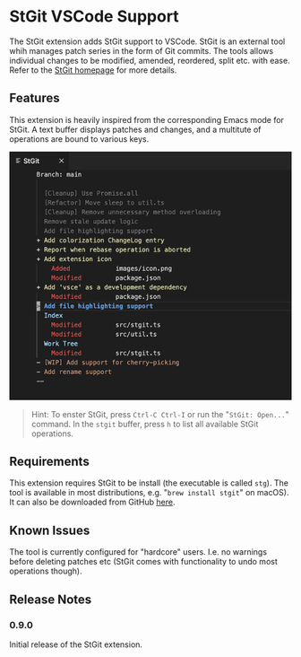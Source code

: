 # StGit VSCode Support

The StGit extension adds StGit support to VSCode. StGit is an external tool
whih manages patch series in the form of Git commits. The tools allows
individual changes to be modified, amended, reordered, split etc. with ease.
Refer to the [StGit homepage](https://stacked-git.github.io/) for more details.

## Features

This extension is heavily inspired from the corresponding Emacs mode for StGit. A text buffer displays patches and changes, and a multitute of operations are bound to various keys.

![StGit](images/example.png)

> Hint: To enster StGit, press `Ctrl-C Ctrl-I` or run the "`StGit: Open...`"
command. In the `stgit` buffer, press `h` to list all available StGit
operations.

## Requirements

This extension requires StGit to be install (the executable is called `stg`). The tool is available in most distributions, e.g. "`brew install stgit`" on macOS). It can also be downloaded from GitHub [here](https://stacked-git.github.io).

<!--
## Extension Settings

This extension contributes the following settings:

* `myExtension.enable`: enable/disable this extension
* `myExtension.thing`: set to `blah` to do something
-->

## Known Issues

The tool is currently configured for "hardcore" users. I.e. no warnings
before deleting patches etc (StGit comes with functionality to undo most
operations though).

## Release Notes

### 0.9.0

Initial release of the StGit extension.
